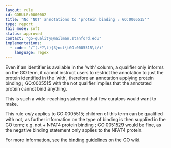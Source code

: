 ```yaml
---
layout: rule
id: GORULE:0000002
title: "No 'NOT' annotations to 'protein binding ; GO:0005515'"
type: report
fail_mode: soft
status: approved
contact: "go-quality@mailman.stanford.edu"
implementations:
  - code: '/^(.*?\t){3}not\tGO:0005515\t/i'
    language: regex
---
```

Even if an identifier is available in the 'with' column, a qualifier
only informs on the GO term, it cannot instruct users to restrict the
annotation to just the protein identified in the 'with', therefore an
annotation applying protein binding ; GO:0005515 with the not qualifier
implies that the annotated protein cannot bind anything.

This is such a wide-reaching statement that few curators would want to
make.

This rule *only* applies to GO:0005515; children of this term can be
qualified with not, as further information on the type of binding is
then supplied in the GO term; e.g. not + NFAT4 protein binding ;
GO:0051529 would be fine, as the negative binding statement only applies
to the NFAT4 protein.

For more information, see the [binding
guidelines](http://wiki.geneontology.org/index.php/Binding_Guidelines)
on the GO wiki.
